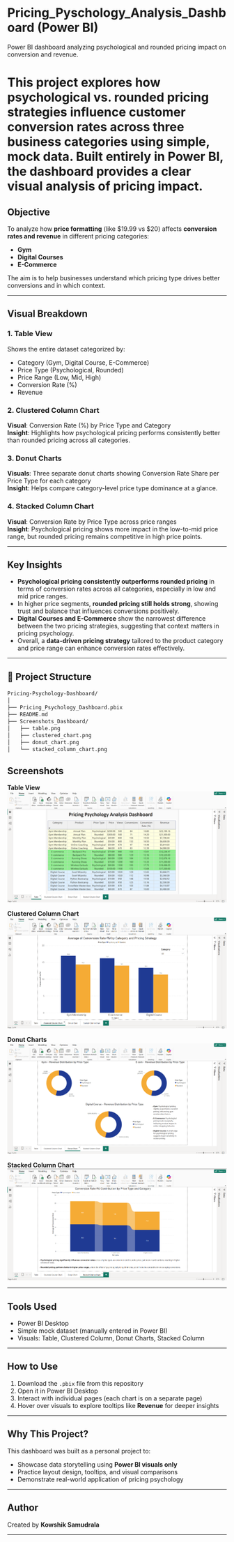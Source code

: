 # Pricing_Pyschology_Analysis_Dashboard (Power BI)
Power BI dashboard analyzing psychological and rounded pricing impact on conversion and revenue.

# This project explores how **psychological vs. rounded pricing strategies** influence customer conversion rates across three business categories using simple, mock data. Built entirely in **Power BI**, the dashboard provides a clear visual analysis of pricing impact.

## Objective

To analyze how **price formatting** (like $19.99 vs $20) affects **conversion rates and revenue** in different pricing categories:
- **Gym**
- **Digital Courses**
- **E-Commerce**

The aim is to help businesses understand which pricing type drives better conversions and in which context.

---

## Visual Breakdown

### 1. Table View
Shows the entire dataset categorized by:
- Category (Gym, Digital Course, E-Commerce)
- Price Type (Psychological, Rounded)
- Price Range (Low, Mid, High)
- Conversion Rate (%)
- Revenue

### 2. Clustered Column Chart
**Visual**: Conversion Rate (%) by Price Type and Category  
**Insight**: Highlights how psychological pricing performs consistently better than rounded pricing across all categories.

### 3. Donut Charts
**Visuals**: Three separate donut charts showing Conversion Rate Share per Price Type for each category  
**Insight**: Helps compare category-level price type dominance at a glance.

### 4. Stacked Column Chart
**Visual**: Conversion Rate by Price Type across price ranges  
**Insight**: Psychological pricing shows more impact in the low-to-mid price range, but rounded pricing remains competitive in high price points.


---

## Key Insights

- **Psychological pricing consistently outperforms rounded pricing** in terms of conversion rates across all categories, especially in low and mid price ranges.
- In higher price segments, **rounded pricing still holds strong**, showing trust and balance that influences conversions positively.
- **Digital Courses and E-Commerce** show the narrowest difference between the two pricing strategies, suggesting that context matters in pricing psychology.
- Overall, a **data-driven pricing strategy** tailored to the product category and price range can enhance conversion rates effectively.

---

## 📁 Project Structure

```
Pricing-Psychology-Dashboard/
│
├── Pricing_Psychology_Dashboard.pbix
├── README.md
├── Screenshots_Dashboard/
│   ├── table.png
│   ├── clustered_chart.png
│   ├── donut_chart.png
│   └── stacked_column_chart.png
```

## Screenshots

**Table View**  
![Table](Screenshots_Dashboard/table.png)

**Clustered Column Chart**  
![Clustered Column Chart](Screenshots_Dashboard/clustered_chart.png)

**Donut Charts**  
![Donut Charts](Screenshots_Dashboard/donut_chart.png)

**Stacked Column Chart**  
![Stacked Column Chart](Screenshots_Dashboard/stacked_column_chart.png)

---

## Tools Used

- Power BI Desktop
- Simple mock dataset (manually entered in Power BI)
- Visuals: Table, Clustered Column, Donut Charts, Stacked Column

---

## How to Use

1. Download the `.pbix` file from this repository
2. Open it in Power BI Desktop
3. Interact with individual pages (each chart is on a separate page)
4. Hover over visuals to explore tooltips like **Revenue** for deeper insights

---

## Why This Project?

This dashboard was built as a personal project to:
- Showcase data storytelling using **Power BI visuals only**
- Practice layout design, tooltips, and visual comparisons
- Demonstrate real-world application of pricing psychology

---

## Author

Created by **Kowshik Samudrala**  

---




